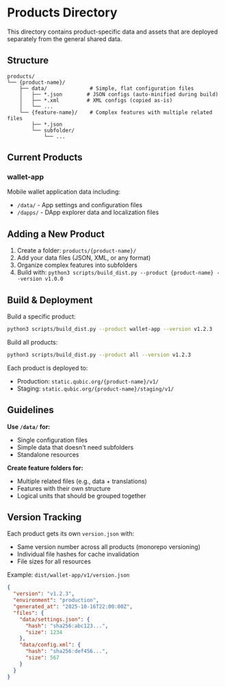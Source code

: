 # Products Directory

This directory contains product-specific data and assets that are deployed separately from the general shared data.

## Structure

```
products/
└── {product-name}/
    ├── data/              # Simple, flat configuration files
    │   ├── *.json        # JSON configs (auto-minified during build)
    │   ├── *.xml         # XML configs (copied as-is)
    │   └── ...
    └── {feature-name}/    # Complex features with multiple related files
        ├── *.json
        └── subfolder/
            └── ...
```

## Current Products

### wallet-app
Mobile wallet application data including:
- `/data/` - App settings and configuration files
- `/dapps/` - DApp explorer data and localization files

## Adding a New Product

1. Create a folder: `products/{product-name}/`
2. Add your data files (JSON, XML, or any format)
3. Organize complex features into subfolders
4. Build with: `python3 scripts/build_dist.py --product {product-name} --version v1.0.0`

## Build & Deployment

Build a specific product:
```bash
python3 scripts/build_dist.py --product wallet-app --version v1.2.3
```

Build all products:
```bash
python3 scripts/build_dist.py --product all --version v1.2.3
```

Each product is deployed to:
- Production: `static.qubic.org/{product-name}/v1/`
- Staging: `static.qubic.org/{product-name}/staging/v1/`

## Guidelines

**Use `/data/` for:**
- Single configuration files
- Simple data that doesn't need subfolders
- Standalone resources

**Create feature folders for:**
- Multiple related files (e.g., data + translations)
- Features with their own structure
- Logical units that should be grouped together

## Version Tracking

Each product gets its own `version.json` with:
- Same version number across all products (monorepo versioning)
- Individual file hashes for cache invalidation
- File sizes for all resources

Example: `dist/wallet-app/v1/version.json`
```json
{
  "version": "v1.2.3",
  "environment": "production",
  "generated_at": "2025-10-16T22:00:00Z",
  "files": {
    "data/settings.json": {
      "hash": "sha256:abc123...",
      "size": 1234
    },
    "data/config.xml": {
      "hash": "sha256:def456...",
      "size": 567
    }
  }
}
```
